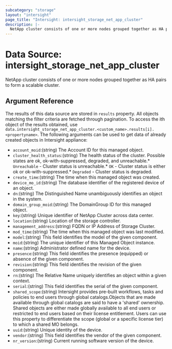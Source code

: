 ```yaml
---
subcategory: "storage"
layout: "intersight"
page_title: "Intersight: intersight_storage_net_app_cluster"
description: |-
  NetApp cluster consists of one or more nodes grouped together as HA pairs to form a scalable cluster.
---
```


# Data Source: intersight_storage_net_app_cluster
NetApp cluster consists of one or more nodes grouped together as HA pairs to form a scalable cluster.
## Argument Reference
The results of this data source are stored in `results` property.
All objects matching the filter criteria are fetched through pagination.
To access the ith object of the results obtained, use `data.intersight_storage_net_app_cluster.<custom_name>.results[i].<propertyname>`.
The following arguments can be used to get data of already created objects in Intersight appliance:
* `account_moid`:(string) The Account ID for this managed object. 
* `cluster_health_status`:(string) The health status of the cluster. Possible states are ok, ok-with-suppressed, degraded, and unreachable.* `Unreachable` - Cluster status is unreachable.* `OK` - Cluster status is either ok or ok-with-suppressed.* `Degraded` - Cluster status is degraded. 
* `create_time`:(string) The time when this managed object was created. 
* `device_mo_id`:(string) The database identifier of the registered device of an object. 
* `dn`:(string) The Distinguished Name unambiguously identifies an object in the system. 
* `domain_group_moid`:(string) The DomainGroup ID for this managed object. 
* `key`:(string) Unique identifier of NetApp Cluster across data center. 
* `location`:(string) Location of the storage controller. 
* `management_address`:(string) FQDN or IP Address of Storage Cluster. 
* `mod_time`:(string) The time when this managed object was last modified. 
* `model`:(string) This field identifies the model of the given component. 
* `moid`:(string) The unique identifier of this Managed Object instance. 
* `name`:(string) Administrator defined name for the device. 
* `presence`:(string) This field identifies the presence (equipped) or absence of the given component. 
* `revision`:(string) This field identifies the revision of the given component. 
* `rn`:(string) The Relative Name uniquely identifies an object within a given context. 
* `serial`:(string) This field identifies the serial of the given component. 
* `shared_scope`:(string) Intersight provides pre-built workflows, tasks and policies to end users through global catalogs.Objects that are made available through global catalogs are said to have a 'shared' ownership. Shared objects are either made globally available to all end users or restricted to end users based on their license entitlement. Users can use this property to differentiate the scope (global or a specific license tier) to which a shared MO belongs. 
* `uuid`:(string) Unique identity of the device. 
* `vendor`:(string) This field identifies the vendor of the given component. 
* `nr_version`:(string) Current running software version of the device. 
 